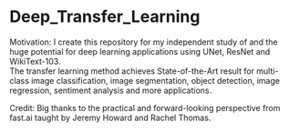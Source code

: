 # Deep_Transfer_Learning
Motivation:  I create this repository for my independent study of and the huge potential for deep learning applications using UNet, ResNet and WikiText-103.  
The transfer learning method achieves State-of-the-Art result for multi-class image classification, image segmentation, object detection, image regression, sentiment analysis and more applications.

Credit:
Big thanks to the practical and forward-looking perspective from fast.ai taught by Jeremy Howard and Rachel Thomas.
